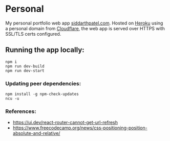 # Personal
My personal portfolio web app [siddarthpatel.com](https://siddarthpatel.com). Hosted on [Heroku](https://heroku.com) using a personal domain from [Cloudflare](https://www.cloudflare.com), the web app is served over HTTPS with SSL/TLS certs configured.

## Running the app locally:
```
npm i
npm run dev-build
npm run dev-start

```

### Updating peer dependencies:
```
npm install -g npm-check-updates
ncu -u
```

### References:
- https://ui.dev/react-router-cannot-get-url-refresh
- https://www.freecodecamp.org/news/css-positioning-position-absolute-and-relative/

